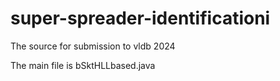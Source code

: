 # super-spreader-identificationi
The source for submission to vldb 2024

The main file is bSktHLLbased.java

